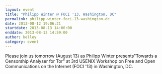 ```yaml
---
layout: event
title: "Philipp Winter @ FOCI '13, Washington, DC"
permalink: philipp-winter-foci-13-washington-dc
date: 2013-08-12 19:06:21
startdate: 2013-08-13 14:00:00
enddate: 2013-08-13 14:59:00
author: kelley
category: event
---
```


Please join us tomorrow (August 13) as Philipp Winter presents"Towards a Censorship Analyser for Tor" at 3rd USENIX Workshop on Free and Open Communications on the Internet (FOCI '13) in Washington, DC.

